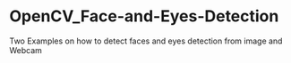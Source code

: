 # OpenCV_Face-and-Eyes-Detection
Two Examples on how to detect faces and eyes detection from image and Webcam
